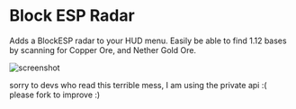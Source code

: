 # Block ESP Radar

Adds a BlockESP radar to your HUD menu. Easily be able to find 1.12 bases by scanning for Copper Ore, and Nether Gold Ore.

![](https://i.imgur.com/FMCgQ5W.png "screenshot")

sorry to devs who read this terrible mess, I am using the private api :( please fork to improve :)
